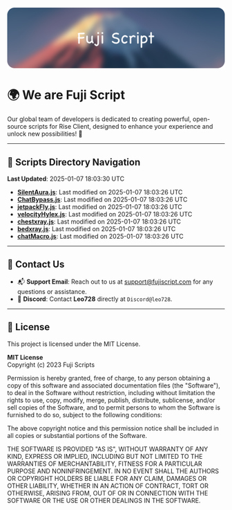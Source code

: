 ![Banner](.github/b.webp)

# 🌍 **We are Fuji Script**

Our global team of developers is dedicated to creating powerful, open-source scripts for Rise Client, designed to enhance your experience and unlock new possibilities! 🌟

---
<!-- SCRIPTS_NAVIGATION_START -->
## 📂 **Scripts Directory Navigation**

**Last Updated**: 2025-01-07 18:03:30 UTC

- **[SilentAura.js](scripts/SilentAura.js)**: Last modified on 2025-01-07 18:03:26 UTC
- **[ChatBypass.js](scripts/ChatBypass.js)**: Last modified on 2025-01-07 18:03:26 UTC
- **[jetpackFly.js](scripts/jetpackFly.js)**: Last modified on 2025-01-07 18:03:26 UTC
- **[velocityHylex.js](scripts/velocityHylex.js)**: Last modified on 2025-01-07 18:03:26 UTC
- **[chestxray.js](scripts/chestxray.js)**: Last modified on 2025-01-07 18:03:26 UTC
- **[bedxray.js](scripts/bedxray.js)**: Last modified on 2025-01-07 18:03:26 UTC
- **[chatMacro.js](scripts/chatMacro.js)**: Last modified on 2025-01-07 18:03:26 UTC

<!-- SCRIPTS_NAVIGATION_END -->

---

## 💬 **Contact Us**  
- 📬 **Support Email**: Reach out to us at [support@fujiscript.com](mailto:support@fujiscript.com) for any questions or assistance.  
- 💬 **Discord**: Contact **Leo728** directly at `Discord@leo728`.

---

## 📜 **License**

This project is licensed under the MIT License.  

**MIT License**  
Copyright (c) 2023 Fuji Scripts  

Permission is hereby granted, free of charge, to any person obtaining a copy of this software and associated documentation files (the "Software"), to deal in the Software without restriction, including without limitation the rights to use, copy, modify, merge, publish, distribute, sublicense, and/or sell copies of the Software, and to permit persons to whom the Software is furnished to do so, subject to the following conditions:  

The above copyright notice and this permission notice shall be included in all copies or substantial portions of the Software.  

THE SOFTWARE IS PROVIDED "AS IS", WITHOUT WARRANTY OF ANY KIND, EXPRESS OR IMPLIED, INCLUDING BUT NOT LIMITED TO THE WARRANTIES OF MERCHANTABILITY, FITNESS FOR A PARTICULAR PURPOSE AND NONINFRINGEMENT. IN NO EVENT SHALL THE AUTHORS OR COPYRIGHT HOLDERS BE LIABLE FOR ANY CLAIM, DAMAGES OR OTHER LIABILITY, WHETHER IN AN ACTION OF CONTRACT, TORT OR OTHERWISE, ARISING FROM, OUT OF OR IN CONNECTION WITH THE SOFTWARE OR THE USE OR OTHER DEALINGS IN THE SOFTWARE.  
